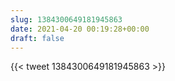 ```yaml
---
slug: 1384300649181945863
date: 2021-04-20 00:19:28+00:00
draft: false
---
```


{{< tweet 1384300649181945863 >}}
